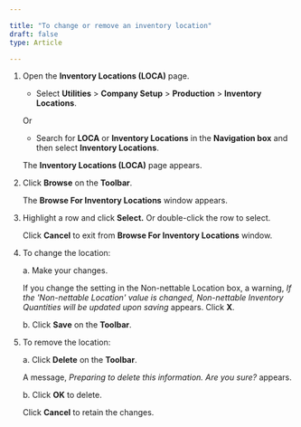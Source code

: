 ```yaml
---

title: "To change or remove an inventory location"
draft: false
type: Article

---
```


1. Open the **Inventory Locations (LOCA)** page.

    - Select **Utilities** > **Company Setup** > **Production** > **Inventory Locations**.

    Or

    - Search for **LOCA** or **Inventory Locations** in the **Navigation box** and then select **Inventory Locations**.

    The **Inventory Locations (LOCA)** page appears.

2. Click **Browse** on the **Toolbar**.

    The **Browse For Inventory Locations** window appears.

3. Highlight a row and click **Select.** Or double-click the row to select.

    Click **Cancel** to exit from **Browse For Inventory Locations** window.

4. To change the location:

    a. Make your changes.

    If you change the setting in the Non-nettable Location box, a warning, *If the 'Non-nettable Location' value is changed, Non-nettable Inventory Quantities will be updated upon saving* appears. Click **X**.

    b. Click **Save** on the **Toolbar**.

5. To remove the location:

    a. Click **Delete** on the **Toolbar**.

    A message, *Preparing to delete this information. Are you sure?* appears.

    b. Click **OK** to delete.

    Click **Cancel** to retain the changes.